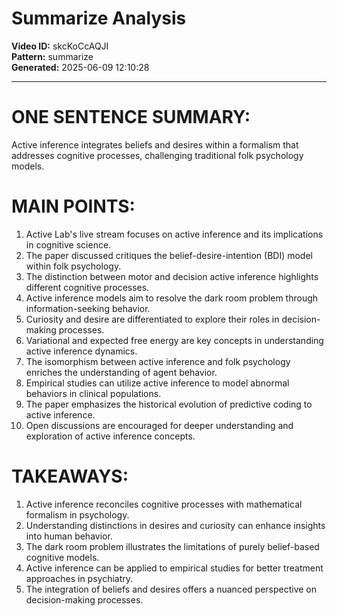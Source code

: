 # Summarize Analysis

**Video ID:** skcKoCcAQJI  
**Pattern:** summarize  
**Generated:** 2025-06-09 12:10:28  

---

# ONE SENTENCE SUMMARY:
Active inference integrates beliefs and desires within a formalism that addresses cognitive processes, challenging traditional folk psychology models.

# MAIN POINTS:
1. Active Lab's live stream focuses on active inference and its implications in cognitive science.
2. The paper discussed critiques the belief-desire-intention (BDI) model within folk psychology.
3. The distinction between motor and decision active inference highlights different cognitive processes.
4. Active inference models aim to resolve the dark room problem through information-seeking behavior.
5. Curiosity and desire are differentiated to explore their roles in decision-making processes.
6. Variational and expected free energy are key concepts in understanding active inference dynamics.
7. The isomorphism between active inference and folk psychology enriches the understanding of agent behavior.
8. Empirical studies can utilize active inference to model abnormal behaviors in clinical populations.
9. The paper emphasizes the historical evolution of predictive coding to active inference.
10. Open discussions are encouraged for deeper understanding and exploration of active inference concepts.

# TAKEAWAYS:
1. Active inference reconciles cognitive processes with mathematical formalism in psychology.
2. Understanding distinctions in desires and curiosity can enhance insights into human behavior.
3. The dark room problem illustrates the limitations of purely belief-based cognitive models.
4. Active inference can be applied to empirical studies for better treatment approaches in psychiatry.
5. The integration of beliefs and desires offers a nuanced perspective on decision-making processes.
